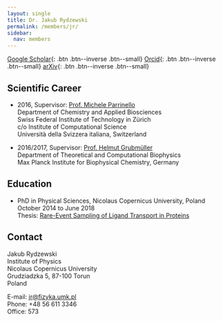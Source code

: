 ```yaml
---
layout: single
title: Dr. Jakub Rydzewski
permalink: /members/jr/
sidebar:
  nav: members
---
```


[Google Scholar](https://scholar.google.pl/citations?user=dEMXOpcAAAAJ&hl=pl){: .btn .btn--inverse .btn--small}
[Orcid](https://orcid.org/0000-0003-4325-4177){: .btn .btn--inverse .btn--small}
[arXiv](https://arxiv.org/a/0000-0003-4325-4177.html){: .btn .btn--inverse .btn--small}
  

## Scientific Career
* 2016, Supervisor: [Prof. Michele Parrinello](http://www.rgp.ethz.ch)  
  Department of Chemistry and Applied Biosciences  
  Swiss Federal Institute of Technology in Zürich  
  c/o Institute of Computational Science  
  Università della Svizzera italiana, Switzerland  

* 2016/2017, Supervisor: [Prof. Helmut Grubmüller](https://www.mpibpc.mpg.de/grubmueller)  
  Department of Theoretical and Computational Biophysics  
  Max Planck Institute for Biophysical Chemistry, Germany  
  
## Education
* PhD in Physical Sciences, Nicolaus Copernicus University, Poland  
  October 2014 to June 2018  
  Thesis: [Rare-Event Sampling of Ligand Transport in Proteins](/publications/Rydzewski_2018_PhD.pdf)

## Contact
Jakub Rydzewski  
Institute of Physics  
Nicolaus Copernicus University  
Grudziadzka 5, 87-100 Torun  
Poland  

E-mail: jr@fizyka.umk.pl  
Phone: +48 56 611 3346  
Office: 573  
